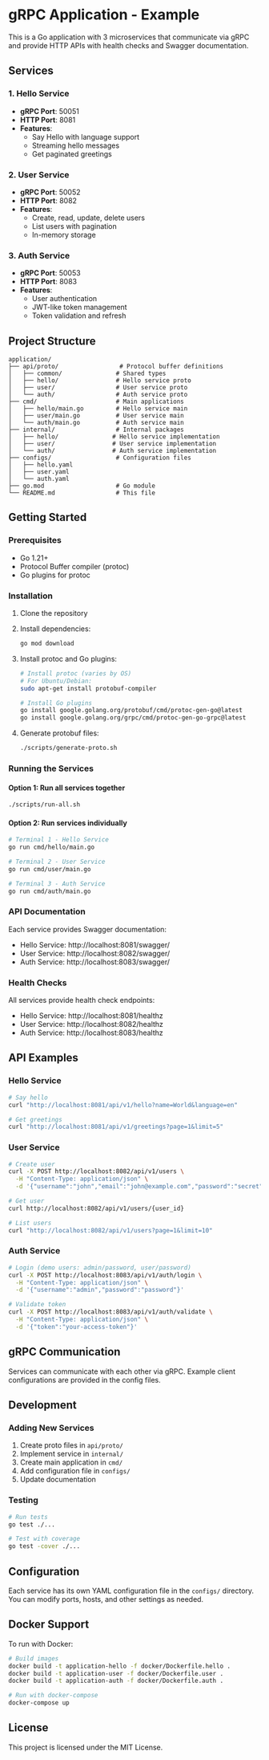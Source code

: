 # gRPC Application - Example

This is a Go application with 3 microservices that communicate via gRPC and provide HTTP APIs with health checks and Swagger documentation.

## Services

### 1. Hello Service
- **gRPC Port**: 50051
- **HTTP Port**: 8081
- **Features**: 
  - Say Hello with language support
  - Streaming hello messages
  - Get paginated greetings

### 2. User Service
- **gRPC Port**: 50052
- **HTTP Port**: 8082
- **Features**:
  - Create, read, update, delete users
  - List users with pagination
  - In-memory storage

### 3. Auth Service
- **gRPC Port**: 50053
- **HTTP Port**: 8083
- **Features**:
  - User authentication
  - JWT-like token management
  - Token validation and refresh

## Project Structure

```
application/
├── api/proto/                 # Protocol buffer definitions
│   ├── common/               # Shared types
│   ├── hello/                # Hello service proto
│   ├── user/                 # User service proto
│   └── auth/                 # Auth service proto
├── cmd/                      # Main applications
│   ├── hello/main.go         # Hello service main
│   ├── user/main.go          # User service main
│   └── auth/main.go          # Auth service main
├── internal/                 # Internal packages
│   ├── hello/               # Hello service implementation
│   ├── user/                # User service implementation
│   └── auth/                # Auth service implementation
├── configs/                  # Configuration files
│   ├── hello.yaml
│   ├── user.yaml
│   └── auth.yaml
├── go.mod                    # Go module
└── README.md                 # This file
```

## Getting Started

### Prerequisites
- Go 1.21+
- Protocol Buffer compiler (protoc)
- Go plugins for protoc

### Installation

1. Clone the repository
2. Install dependencies:
   ```bash
   go mod download
   ```

3. Install protoc and Go plugins:
   ```bash
   # Install protoc (varies by OS)
   # For Ubuntu/Debian:
   sudo apt-get install protobuf-compiler
   
   # Install Go plugins
   go install google.golang.org/protobuf/cmd/protoc-gen-go@latest
   go install google.golang.org/grpc/cmd/protoc-gen-go-grpc@latest
   ```

4. Generate protobuf files:
   ```bash
   ./scripts/generate-proto.sh
   ```

### Running the Services

#### Option 1: Run all services together
```bash
./scripts/run-all.sh
```

#### Option 2: Run services individually
```bash
# Terminal 1 - Hello Service
go run cmd/hello/main.go

# Terminal 2 - User Service
go run cmd/user/main.go

# Terminal 3 - Auth Service
go run cmd/auth/main.go
```

### API Documentation

Each service provides Swagger documentation:
- Hello Service: http://localhost:8081/swagger/
- User Service: http://localhost:8082/swagger/
- Auth Service: http://localhost:8083/swagger/

### Health Checks

All services provide health check endpoints:
- Hello Service: http://localhost:8081/healthz
- User Service: http://localhost:8082/healthz
- Auth Service: http://localhost:8083/healthz

## API Examples

### Hello Service

```bash
# Say hello
curl "http://localhost:8081/api/v1/hello?name=World&language=en"

# Get greetings
curl "http://localhost:8081/api/v1/greetings?page=1&limit=5"
```

### User Service

```bash
# Create user
curl -X POST http://localhost:8082/api/v1/users \
  -H "Content-Type: application/json" \
  -d '{"username":"john","email":"john@example.com","password":"secret","first_name":"John","last_name":"Doe"}'

# Get user
curl http://localhost:8082/api/v1/users/{user_id}

# List users
curl "http://localhost:8082/api/v1/users?page=1&limit=10"
```

### Auth Service

```bash
# Login (demo users: admin/password, user/password)
curl -X POST http://localhost:8083/api/v1/auth/login \
  -H "Content-Type: application/json" \
  -d '{"username":"admin","password":"password"}'

# Validate token
curl -X POST http://localhost:8083/api/v1/auth/validate \
  -H "Content-Type: application/json" \
  -d '{"token":"your-access-token"}'
```

## gRPC Communication

Services can communicate with each other via gRPC. Example client configurations are provided in the config files.

## Development

### Adding New Services

1. Create proto files in `api/proto/`
2. Implement service in `internal/`
3. Create main application in `cmd/`
4. Add configuration file in `configs/`
5. Update documentation

### Testing

```bash
# Run tests
go test ./...

# Test with coverage
go test -cover ./...
```

## Configuration

Each service has its own YAML configuration file in the `configs/` directory. You can modify ports, hosts, and other settings as needed.

## Docker Support

To run with Docker:

```bash
# Build images
docker build -t application-hello -f docker/Dockerfile.hello .
docker build -t application-user -f docker/Dockerfile.user .
docker build -t application-auth -f docker/Dockerfile.auth .

# Run with docker-compose
docker-compose up
```

## License

This project is licensed under the MIT License.
